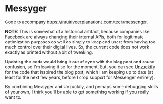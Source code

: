 # Messyger

Code to accompany <https://intuitiveexplanations.com/tech/messenger>.

**NOTE:** This is somewhat of a historical artifact, because companies
like Facebook are always changing their internal APIs, both for
legitimate optimization purposes as well as simply to keep end users
from having too much control over their digital lives. So, the current
code does not work exactly as printed without a bit of tweaking.

Updating the code would bring it out of sync with the blog post and
cause confusion, so I'm leaving it be for the moment. But, you can see
[Unzuckify](https://github.com/raxod502/unzuckify) for the code that
inspired the blog post, which I am keeping up to date (at least for
the next few years, before I drop support for Messenger entirely).

By combining Messyger and Unzuckify, and perhaps some debugging skills
of your own, I think you'll be able to get something working if you
really want to.
